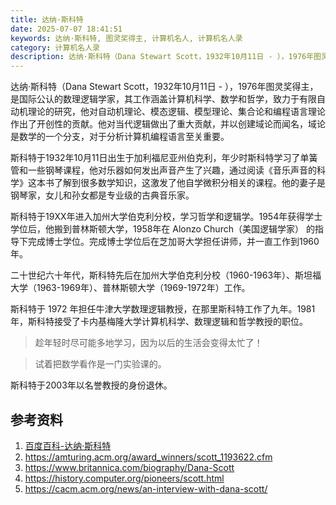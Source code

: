 ```yaml
---
title: 达纳·斯科特
date: 2025-07-07 18:41:51
keywords: 达纳·斯科特, 图灵奖得主, 计算机名人, 计算机名人录
category: 计算机名人录
description: 达纳·斯科特（Dana Stewart Scott，1932年10月11日 - ），1976年图灵奖得主，是国际公认的数理逻辑学家，其工作涵盖计算机科学、数学和哲学，致力于有限自动机理论的研究，他对自动机理论、模态逻辑、模型理论、集合论和编程语言理论作出了开创性的贡献。他对当代逻辑做出了重大贡献，并以创建域论而闻名，域论是数学的一个分支，对于分析计算机编程语言至关重要。
---
```


达纳·斯科特（Dana Stewart Scott，1932年10月11日 - ），1976年图灵奖得主，是国际公认的数理逻辑学家，其工作涵盖计算机科学、数学和哲学，致力于有限自动机理论的研究，他对自动机理论、模态逻辑、模型理论、集合论和编程语言理论作出了开创性的贡献。他对当代逻辑做出了重大贡献，并以创建域论而闻名，域论是数学的一个分支，对于分析计算机编程语言至关重要。

斯科特于1932年10月11日出生于加利福尼亚州伯克利，年少时斯科特学习了单簧管和一些钢琴课程，他对乐器如何发出声音产生了兴趣，通过阅读《音乐声音的科学》这本书了解到很多数学知识，这激发了他自学微积分相关的课程。他的妻子是钢琴家，女儿和孙女都是专业级的古典音乐家。

斯科特于19XX年进入加州大学伯克利分校，学习哲学和逻辑学。1954年获得学士学位后，他搬到普林斯顿大学，1958年在 Alonzo Church（美国逻辑学家） 的指导下完成博士学位。完成博士学位后在芝加哥大学担任讲师，并一直工作到1960年。

二十世纪六十年代，斯科特先后在加州大学伯克利分校（1960-1963年）、斯坦福大学（1963-1969年）、普林斯顿大学（1969-1972年）工作。

斯科特于 1972 年担任牛津大学数理逻辑教授，在那里斯科特工作了九年。1981年，斯科特接受了卡内基梅隆大学计算机科学、数理逻辑和哲学教授的职位。

> 趁年轻时尽可能多地学习，因为以后的生活会变得太忙了！

> 试着把数学看作是一门实验课的。

斯科特于2003年以名誉教授的身份退休。


## 参考资料
1. [百度百科-达纳·斯科特](https://baike.baidu.com/item/%E8%BE%BE%E7%BA%B3%C2%B7%E6%96%AF%E7%A7%91%E7%89%B9/4005818?structureClickId=4005818&structureId=ced913fd22dfe016c93805da&structureItemId=078f17f96f9ac613ca636505&lemmaFrom=starMapContent_star&fromModule=starMap_content&lemmaIdFrom=324645)
2. https://amturing.acm.org/award_winners/scott_1193622.cfm
3. https://www.britannica.com/biography/Dana-Scott
4. https://history.computer.org/pioneers/scott.html
5. https://cacm.acm.org/news/an-interview-with-dana-scott/